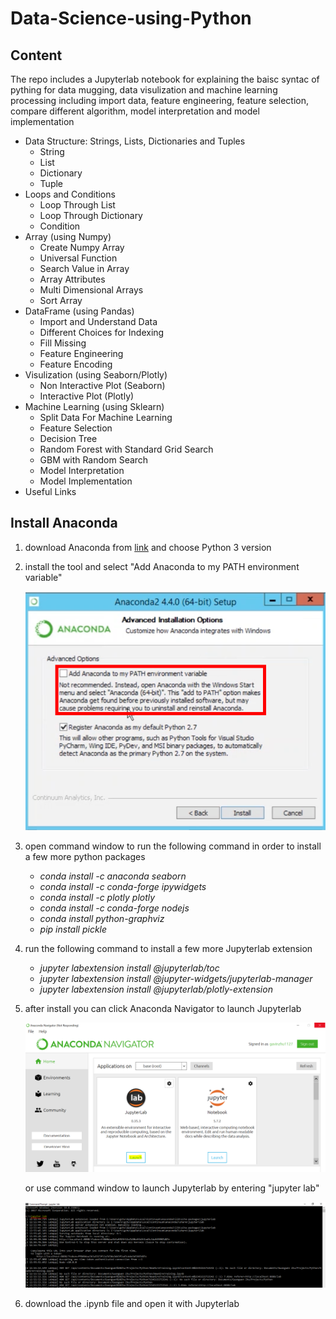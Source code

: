 # Data-Science-using-Python

## Content
The repo includes a Jupyterlab notebook for explaining the baisc syntac of pything for data mugging, data visulization and machine learning processing including import data, feature engineering, feature selection, compare different algorithm, model interpretation and model implementation 

* Data Structure: Strings, Lists, Dictionaries and Tuples
    - String
    - List
    - Dictionary
    - Tuple
* Loops and Conditions
    - Loop Through List
    - Loop Through Dictionary
    - Condition
* Array (using Numpy)
    - Create Numpy Array
    - Universal Function
    - Search Value in Array
    - Array Attributes
    - Multi Dimensional Arrays
    - Sort Array
* DataFrame (using Pandas)
    - Import and Understand Data
    - Different Choices for Indexing
    - Fill Missing
    - Feature Engineering
    - Feature Encoding
* Visulization (using Seaborn/Plotly)
    - Non Interactive Plot (Seaborn)
    - Interactive Plot (Plotly)
* Machine Learning (using Sklearn)
    - Split Data For Machine Learning
    - Feature Selection
    - Decision Tree
    - Random Forest with Standard Grid Search
    - GBM with Random Search
    - Model Interpretation
    - Model Implementation
* Useful Links

## Install Anaconda
1. download Anaconda from [link](https://www.anaconda.com/download/) and choose Python 3 version
2. install the tool and select "Add Anaconda to my PATH environment variable"

    ![title](anaconda.png)
3. open command window to run the following command in order to install a few more python packages
    - *conda install -c anaconda seaborn* 
    - *conda install -c conda-forge ipywidgets*
    - *conda install -c plotly plotly*
    - *conda install -c conda-forge nodejs*
    - *conda install python-graphviz* 
    - *pip install pickle* 
4. run the following command to install a few more Jupyterlab extension
    - *jupyter labextension install @jupyterlab/toc*
    - *jupyter labextension install @jupyter-widgets/jupyterlab-manager*
    - *jupyter labextension install @jupyterlab/plotly-extension*   
5. after install you can click Anaconda Navigator to launch Jupyterlab

    ![title](Jupyterlab.PNG)

    or use command window to launch Jupyterlab by entering "jupyter lab"

    ![title](cmd.PNG)

6. download the .ipynb file and open it with Jupyterlab
